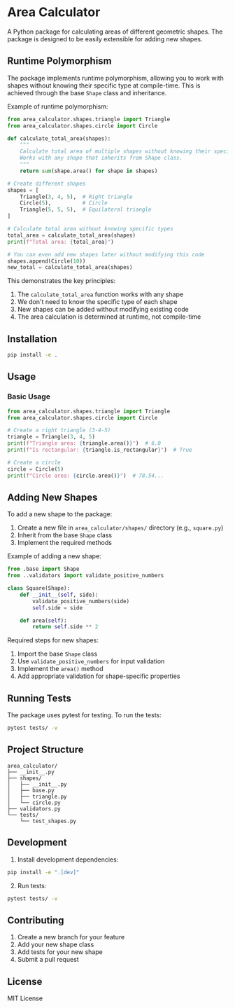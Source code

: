# Area Calculator

A Python package for calculating areas of different geometric shapes. The package is designed to be easily extensible for adding new shapes.

## Runtime Polymorphism

The package implements runtime polymorphism, allowing you to work with shapes without knowing their specific type at compile-time. This is achieved through the base `Shape` class and inheritance.

Example of runtime polymorphism:

```python
from area_calculator.shapes.triangle import Triangle
from area_calculator.shapes.circle import Circle

def calculate_total_area(shapes):
    """
    Calculate total area of multiple shapes without knowing their specific types.
    Works with any shape that inherits from Shape class.
    """
    return sum(shape.area() for shape in shapes)

# Create different shapes
shapes = [
    Triangle(3, 4, 5),  # Right triangle
    Circle(5),          # Circle
    Triangle(5, 5, 5),  # Equilateral triangle
]

# Calculate total area without knowing specific types
total_area = calculate_total_area(shapes)
print(f"Total area: {total_area}")

# You can even add new shapes later without modifying this code
shapes.append(Circle(10))
new_total = calculate_total_area(shapes)
```

This demonstrates the key principles:
1. The `calculate_total_area` function works with any shape
2. We don't need to know the specific type of each shape
3. New shapes can be added without modifying existing code
4. The area calculation is determined at runtime, not compile-time

## Installation

```bash
pip install -e .
```

## Usage

### Basic Usage

```python
from area_calculator.shapes.triangle import Triangle
from area_calculator.shapes.circle import Circle

# Create a right triangle (3-4-5)
triangle = Triangle(3, 4, 5)
print(f"Triangle area: {triangle.area()}")  # 6.0
print(f"Is rectangular: {triangle.is_rectangular}")  # True

# Create a circle
circle = Circle(5)
print(f"Circle area: {circle.area()}")  # 78.54...
```

## Adding New Shapes

To add a new shape to the package:

1. Create a new file in `area_calculator/shapes/` directory (e.g., `square.py`)
2. Inherit from the base `Shape` class
3. Implement the required methods

Example of adding a new shape:

```python
from .base import Shape
from ..validators import validate_positive_numbers

class Square(Shape):
    def __init__(self, side):
        validate_positive_numbers(side)
        self.side = side

    def area(self):
        return self.side ** 2
```

Required steps for new shapes:
1. Import the base `Shape` class
2. Use `validate_positive_numbers` for input validation
3. Implement the `area()` method
4. Add appropriate validation for shape-specific properties

## Running Tests

The package uses pytest for testing. To run the tests:

```bash
pytest tests/ -v
```

## Project Structure

```
area_calculator/
├── __init__.py
├── shapes/
│   ├── __init__.py
│   ├── base.py
│   ├── triangle.py
│   └── circle.py
├── validators.py
└── tests/
    └── test_shapes.py
```

## Development

1. Install development dependencies:
```bash
pip install -e ".[dev]"
```

2. Run tests:
```bash
pytest tests/ -v
```

## Contributing

1. Create a new branch for your feature
2. Add your new shape class
3. Add tests for your new shape
4. Submit a pull request

## License

MIT License
